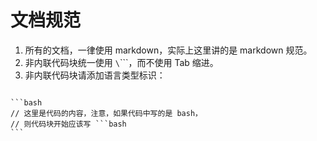 # 文档规范

1. 所有的文档，一律使用 markdown，实际上这里讲的是 markdown 规范。
2. 非内联代码块统一使用 `\`\`\``，而不使用 Tab 缩进。
3. 非内联代码块请添加语言类型标识：
<code>
```bash
// 这里是代码的内容，注意，如果代码中写的是 bash，
// 则代码块开始应该写 ```bash
```
</code>